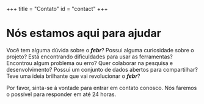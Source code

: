 +++
title = "Contato"
id = "contact"
+++

# Nós estamos aqui para ajudar

Você tem alguma dúvida sobre o ___febr___? Possui alguma curiosidade sobre o projeto? Está encontrando dificuldades para usar as ferramentas? Encontrou algum problema ou erro? Quer colaborar na pesquisa e desenvolvimento? Possui um conjunto de dados abertos para compartilhar? Teve uma ideia brilhante que vai revolucionar o ___febr___?

Por favor, sinta-se à vontade para entrar em contato conosco. Nós faremos o possível para responder em até 24 horas.
